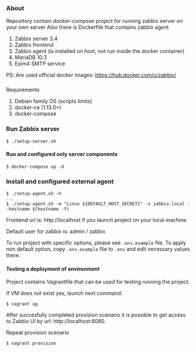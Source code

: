 ### About
Repository contain docker-compose project for running zabbix server on your own server
Also there is Dockerfile that contains zabbix agent

1. Zabbix server 3.4
1. Zabbix frontend
1. Zabbix agent (is installed on host, not run inside the docker container)
1. MariaDB 10.3
1. Exim4 SMTP service

PS: Are used official docker images: https://hub.docker.com/u/zabbix/

###
Requirements

1. Debian family OS (scripts limits)
1. docker-ce (1.13.0+)
1. docker-compose

### Run Zabbix server

```shell
$ ./setup-server.sh
```

#### Run and configured only server components
```shell
$ docker-compose up -d
```

### Install and configured external agent

```shell
$ ./setup-agent.sh -h
...
$ ./setup-agent.sh -m "Linux ${DEFAULT_HOST_SECRET}" -s zabbix.local --hostname $(hostname -f)
```

Frontend url is: http://localhost if you launch project on your local machine.

Default user for zabbix is: admin / zabbix

To run project with specific options, please see `.env.example` file.
To apply non default option, copy `.env.example` file to `.env` and
edit necessary values there.

#### Testing a deployment of environment

Project contains Vagrantfile that can be used for testing running the project.

If VM does not exist yes, launch next command:
```
$ vagrant up
```

After succesfully completed provision scenario it is possible to get access to
Zabbix UI by url: http://localhost:8080.

Repeat provision scenario
```
$ vagrant provision
```
